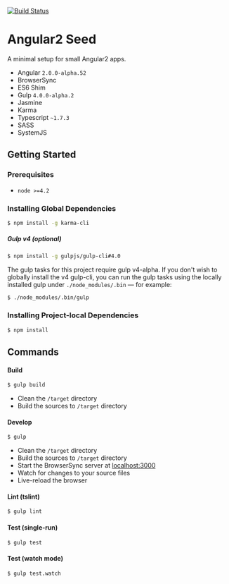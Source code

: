 [![Build Status](https://travis-ci.org/r-park/angular2-seed.svg?branch=master)](https://travis-ci.org/r-park/angular2-seed)


# Angular2 Seed
A minimal setup for small Angular2 apps.

- Angular `2.0.0-alpha.52`
- BrowserSync
- ES6 Shim
- Gulp `4.0.0-alpha.2`
- Jasmine
- Karma
- Typescript `~1.7.3`
- SASS
- SystemJS


## Getting Started
### Prerequisites
- `node >=4.2`

### Installing Global Dependencies
```bash
$ npm install -g karma-cli
```

##### Gulp v4 (optional)
```bash
$ npm install -g gulpjs/gulp-cli#4.0
```
The gulp tasks for this project require gulp v4-alpha. If you don't wish to globally install the v4 gulp-cli, you can run the gulp tasks using the locally installed gulp under `./node_modules/.bin` — for example:
```bash
$ ./node_modules/.bin/gulp
```


### Installing Project-local Dependencies
```bash
$ npm install
```


## Commands
#### Build
```bash
$ gulp build
```
- Clean the `/target` directory
- Build the sources to `/target` directory

#### Develop
```bash
$ gulp
```
- Clean the `/target` directory
- Build the sources to `/target` directory
- Start the BrowserSync server at <a href="http://localhost:3000" target="_blank">localhost:3000</a>
- Watch for changes to your source files
- Live-reload the browser

#### Lint (tslint)
```bash
$ gulp lint
```

#### Test (single-run)
```bash
$ gulp test
```

#### Test (watch mode)
```bash
$ gulp test.watch
```
